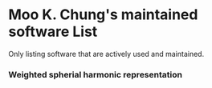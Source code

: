 # Moo K. Chung's maintained software List 

Only listing software that are actively used and maintained.



### Weighted spherial harmonic representation
